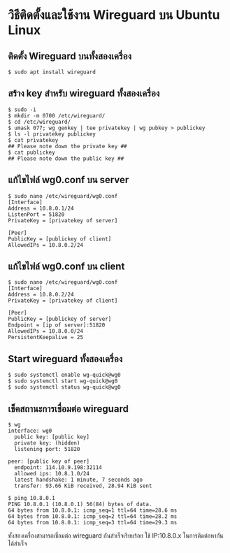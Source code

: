 # วิธีติดตั้งและใช้งาน Wireguard บน Ubuntu Linux

## ติดตั้ง Wireguard บนทั้งสองเครื่อง
~~~
$ sudo apt install wireguard
~~~

## สร้าง key สำหรับ wireguard ทั้งสองเครื่อง
~~~
$ sudo -i
$ mkdir -m 0700 /etc/wireguard/
$ cd /etc/wireguard/
$ umask 077; wg genkey | tee privatekey | wg pubkey > publickey
$ ls -l privatekey publickey
$ cat privatekey
## Please note down the private key ##
$ cat publickey
## Please note down the public key ##
~~~

## แก้ไขไฟล์ wg0.conf บน server
~~~
$ sudo nano /etc/wireguard/wg0.conf
[Interface]
Address = 10.8.0.1/24
ListenPort = 51820
PrivateKey = [privatekey of server]

[Peer]
PublicKey = [publickey of client]
AllowedIPs = 10.8.0.2/24
~~~

## แก้ไขไฟล์ wg0.conf บน client
~~~
$ sudo nano /etc/wireguard/wg0.conf
[Interface]
Address = 10.8.0.2/24
PrivateKey = [privatekey of client]

[Peer]
PublicKey = [publickey of server]
Endpoint = [ip of server]:51820
AllowedIPs = 10.8.0.0/24
PersistentKeepalive = 25
~~~
## Start wireguard ทั้งสองเครื่อง

~~~
$ sudo systemctl enable wg-quick@wg0
$ sudo systemctl start wg-quick@wg0
$ sudo systemctl status wg-quick@wg0
~~~

## เช็คสถานะการเชื่อมต่อ wireguard
~~~
$ wg
interface: wg0
  public key: [public key]
  private key: (hidden)
  listening port: 51820

peer: [public key of peer]
  endpoint: 114.10.9.198:32114
  allowed ips: 10.8.1.0/24
  latest handshake: 1 minute, 7 seconds ago
  transfer: 93.66 KiB received, 28.94 KiB sent

$ ping 10.8.0.1
PING 10.8.0.1 (10.8.0.1) 56(84) bytes of data.
64 bytes from 10.8.0.1: icmp_seq=1 ttl=64 time=28.6 ms
64 bytes from 10.8.0.1: icmp_seq=2 ttl=64 time=28.2 ms
64 bytes from 10.8.0.1: icmp_seq=3 ttl=64 time=29.3 ms

~~~
ทั้งสองเครื่องสามารถเชื่อมต่อ wireguard กันสำเร็จเรียบร้อย ใช้ IP:10.8.0.x ในการติดต่อหากันได้สำเร็จ
